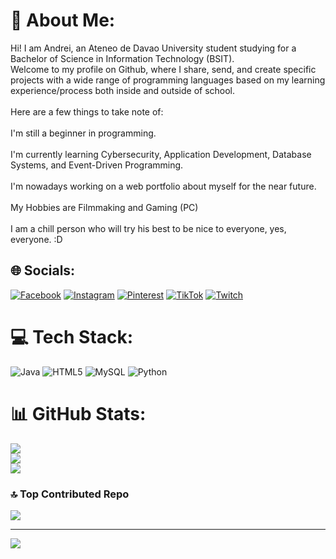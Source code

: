 # 💫 About Me:
Hi! I am Andrei, an Ateneo de Davao University student studying for a Bachelor of Science in Information Technology (BSIT). <br>Welcome to my profile on Github, where I share, send, and create specific projects with a wide range of programming languages based on my learning experience/process both inside and outside of school.<br><br>Here are a few things to take note of: <br><br>I'm still a beginner in programming.<br><br>I'm currently learning Cybersecurity, Application Development, Database Systems, and Event-Driven Programming. <br><br>I'm nowadays working on a web portfolio about myself for the near future.<br><br>My Hobbies are Filmmaking and Gaming (PC) <br><br>I am a chill person who will try his best to be nice to everyone, yes, everyone. :D


## 🌐 Socials:
[![Facebook](https://img.shields.io/badge/Facebook-%231877F2.svg?logo=Facebook&logoColor=white)](https://facebook.com/https://www.facebook.com/andrei.deokem) [![Instagram](https://img.shields.io/badge/Instagram-%23E4405F.svg?logo=Instagram&logoColor=white)](https://instagram.com/andureyu.c) [![Pinterest](https://img.shields.io/badge/Pinterest-%23E60023.svg?logo=Pinterest&logoColor=white)](https://pinterest.com/https://ph.pinterest.com/mapninora/) [![TikTok](https://img.shields.io/badge/TikTok-%23000000.svg?logo=TikTok&logoColor=white)](https://tiktok.com/@aui2211) [![Twitch](https://img.shields.io/badge/Twitch-%239146FF.svg?logo=Twitch&logoColor=white)](https://twitch.tv/hanari23chae) 

# 💻 Tech Stack:
![Java](https://img.shields.io/badge/java-%23ED8B00.svg?style=for-the-badge&logo=openjdk&logoColor=white) ![HTML5](https://img.shields.io/badge/html5-%23E34F26.svg?style=for-the-badge&logo=html5&logoColor=white) ![MySQL](https://img.shields.io/badge/mysql-4479A1.svg?style=for-the-badge&logo=mysql&logoColor=white) ![Python](https://img.shields.io/badge/python-3670A0?style=for-the-badge&logo=python&logoColor=ffdd54)
# 📊 GitHub Stats:
![](https://github-readme-stats.vercel.app/api?username=andureiyu&theme=default_repocard&hide_border=false&include_all_commits=true&count_private=true)<br/>
![](https://github-readme-streak-stats.herokuapp.com/?user=andureiyu&theme=default_repocard&hide_border=false)<br/>
![](https://github-readme-stats.vercel.app/api/top-langs/?username=andureiyu&theme=default_repocard&hide_border=false&include_all_commits=true&count_private=true&layout=compact)

### 🔝 Top Contributed Repo
![](https://github-contributor-stats.vercel.app/api?username=andureiyu&limit=5&theme=vue&combine_all_yearly_contributions=true)

---
[![](https://visitcount.itsvg.in/api?id=andureiyu&icon=0&color=11)](https://visitcount.itsvg.in)

<!-- Proudly created with GPRM ( https://gprm.itsvg.in ) -->
